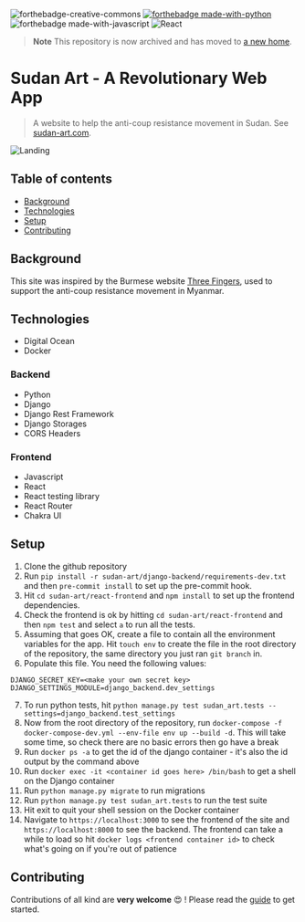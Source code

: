 ![forthebadge-creative-commons](https://forthebadge.com/images/badges/cc-0.svg)
[![forthebadge made-with-python](http://ForTheBadge.com/images/badges/made-with-python.svg)](https://www.python.org/)
![forthebadge made-with-javascript](https://forthebadge.com/images/badges/made-with-javascript.svg)
![React](https://img.shields.io/badge/react-%2320232a.svg?style=for-the-badge&logo=react&logoColor=%2361DAFB)

> **Note**
This repository is now archived and has moved to [a new home](https://github.com/osintalex/sudan-art-v2).

# Sudan Art - A Revolutionary Web App

> A website to help the anti-coup resistance movement in Sudan. See [sudan-art.com](https://sudan-art.com).

![Landing](.img/landing.png)

## Table of contents

- [Background](#background)
- [Technologies](#technologies)
- [Setup](#setup)
- [Contributing](#contributing)

## Background

This site was inspired by the Burmese website [Three Fingers](https://threefingers.org), used to support
the anti-coup resistance movement in Myanmar.

## Technologies

- Digital Ocean
- Docker

### Backend

- Python
- Django
- Django Rest Framework
- Django Storages
- CORS Headers

### Frontend

- Javascript
- React
- React testing library
- React Router
- Chakra UI

## Setup

1. Clone the github repository
2. Run `pip install -r sudan-art/django-backend/requirements-dev.txt` and then `pre-commit install` to set up the
pre-commit hook.
3. Hit `cd sudan-art/react-frontend` and `npm install` to set up the frontend dependencies.
4. Check the frontend is ok by hitting `cd sudan-art/react-frontend` and then `npm test` and select `a` to run all the tests.
5. Assuming that goes OK, create a file to contain all the environment variables for the app. Hit `touch env` to create the file in the root directory of the repository, the same directory you just ran `git branch` in.
6. Populate this file. You need the following values:

```
DJANGO_SECRET_KEY=<make your own secret key>
DJANGO_SETTINGS_MODULE=django_backend.dev_settings
```

7. To run python tests, hit `python manage.py test sudan_art.tests --settings=django_backend.test_settings`
8. Now from the root directory of the repository, run
   `docker-compose -f docker-compose-dev.yml --env-file env up --build -d`. This will take some time, so check there are
   no basic errors then go have a break
9. Run `docker ps -a` to get the id of the django container - it's also the id output by the command above
10. Run `docker exec -it <container id goes here> /bin/bash` to get a shell on the Django container
11. Run `python manage.py migrate` to run migrations
12. Run `python manage.py test sudan_art.tests` to run the test suite
13. Hit exit to quit your shell session on the Docker container
14. Navigate to `https://localhost:3000` to see the frontend of the site and `https://localhost:8000`
    to see the backend. The frontend can take a while to load so hit `docker logs <frontend container id>` to
    check what's going on if you're out of patience

## Contributing

Contributions of all kind are **very welcome** :heart_eyes: ! Please read the [guide](https://github.com/osintalex/sudan-art/blob/dev/CONTRIBUTING.MD)
to get started.
